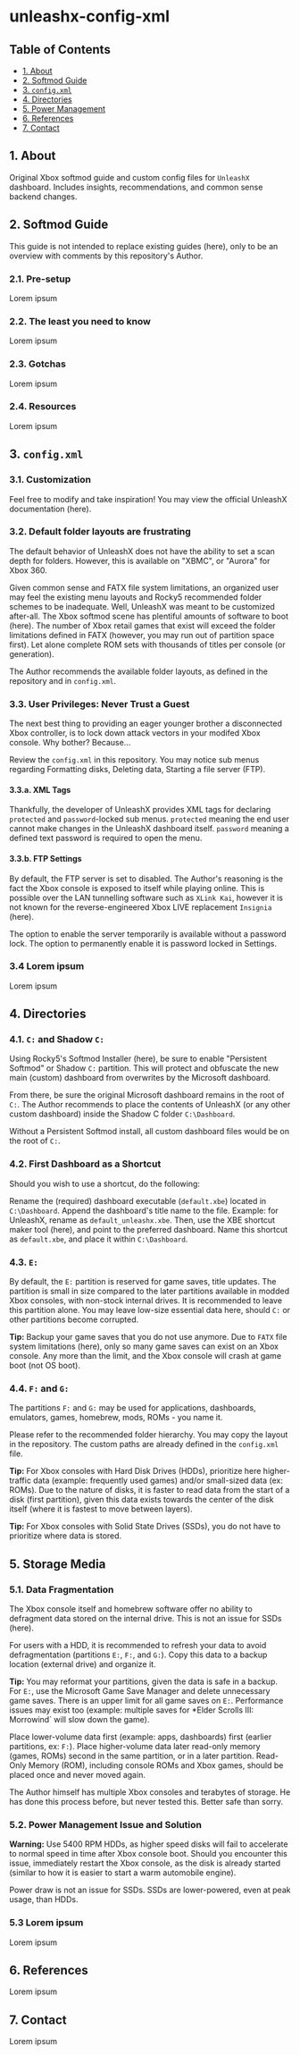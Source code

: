 # unleashx-config-xml
## Table of Contents
- [1. About](#1_About)
- [2. Softmod Guide](#2-Softmod-Guide)
- [3. `config.xml`](#3-`config.xml`)
- [4. Directories](#4-Directories)
- [5. Power Management](#5-Power-Management)
- [6. References](#6-References)
- [7. Contact](#7-Contact)

## 1. About
Original Xbox softmod guide and custom config files for `UnleashX` dashboard.
Includes insights, recommendations, and common sense backend changes.

## 2. Softmod Guide
This guide is not intended to replace existing guides (here), only to be an overview with comments by this repository's Author.

### 2.1. Pre-setup
Lorem ipsum

### 2.2. The least you need to know
Lorem ipsum

### 2.3. Gotchas
Lorem ipsum

### 2.4. Resources
Lorem ipsum

## 3. `config.xml`
### 3.1. Customization
Feel free to modify and take inspiration! You may view the official UnleashX documentation (here).

### 3.2. Default folder layouts are frustrating
The default behavior of UnleashX does not have the ability to set a scan depth for folders. However, this is available on "XBMC", or "Aurora" for Xbox 360.

Given common sense and FATX file system limitations, an organized user may feel the existing menu layouts and Rocky5 recommended folder schemes to be inadequate. Well, UnleashX was meant to be customized after-all. The Xbox softmod scene has plentiful amounts of software to boot (here). The number of Xbox retail games that exist will exceed the folder limitations defined in FATX (however, you may run out of partition space first). Let alone complete ROM sets with thousands of titles per console (or generation).

The Author recommends the available folder layouts, as defined in the repository and in `config.xml`. 

### 3.3. User Privileges: Never Trust a Guest
The next best thing to providing an eager younger brother a disconnected Xbox controller, is to lock down attack vectors in your modifed Xbox console. Why bother? Because...

Review the `config.xml` in this repository. You may notice sub menus regarding Formatting disks, Deleting data, Starting a file server (FTP).

#### 3.3.a. XML Tags
Thankfully, the developer of UnleashX provides XML tags for declaring `protected` and `password`-locked sub menus. `protected` meaning the end user cannot make changes in the UnleashX dashboard itself. `password` meaning a defined text password is required to open the menu.

#### 3.3.b. FTP Settings
By default, the FTP server is set to disabled. The Author's reasoning is the fact the Xbox console is exposed to itself while playing online. This is possible over the LAN tunnelling software such as `XLink Kai`, however it is not known for the reverse-engineered Xbox LIVE replacement `Insignia` (here).

The option to enable the server temporarily is available without a password lock. The option to permanently enable it is password locked in Settings.

### 3.4 Lorem ipsum
Lorem ipsum

## 4. Directories
### 4.1. `C:` and Shadow `C:`
Using Rocky5's Softmod Installer (here), be sure to enable "Persistent Softmod" or Shadow `C:` partition. This will protect and obfuscate the new main (custom) dashboard from overwrites by the Microsoft dashboard.

From there, be sure the original Microsoft dashboard remains in the root of `C:`. The Author recommends to place the contents of UnleashX (or any other custom dashboard) inside the Shadow C folder `C:\Dashboard`.

Without a Persistent Softmod install, all custom dashboard files would be on the root of `C:`.

### 4.2. First Dashboard as a Shortcut
Should you wish to use a shortcut, do the following:

Rename the (required) dashboard executable (`default.xbe`) located in `C:\Dashboard`. Append the dashboard's title name to the file. Example: for UnleashX, rename as `default_unleashx.xbe`. Then, use the XBE shortcut maker tool (here), and point to the preferred dashboard. Name this shortcut as `default.xbe`, and place it within `C:\Dashboard`.

### 4.3. `E:`
By default, the `E:` partition is reserved for game saves, title updates. The partition is small in size compared to the later partitions available in modded Xbox consoles, with non-stock internal drives. It is recommended to leave this partition alone. You may leave low-size essential data here, should `C:` or other partitions become corrupted.

**Tip:** Backup your game saves that you do not use anymore. Due to `FATX` file system limitations (here), only so many game saves can exist on an Xbox console. Any more than the limit, and the Xbox console will crash at game boot (not OS boot).

### 4.4. `F:` and `G:`
The partitions `F:` and `G:` may be used for applications, dashboards, emulators, games, homebrew, mods, ROMs - you name it.

Please refer to the recommended folder hierarchy. You may copy the layout in the repository. The custom paths are already defined in the `config.xml` file.

**Tip:** For Xbox consoles with Hard Disk Drives (HDDs), prioritize here higher-traffic data (example: frequently used games) and/or small-sized data (ex: ROMs). Due to the nature of disks, it is faster to read data from the start of a disk (first partition), given this data exists towards the center of the disk itself (where it is fastest to move between layers).

**Tip:** For Xbox consoles with Solid State Drives (SSDs), you do not have to prioritize where data is stored.

## 5. Storage Media
### 5.1. Data Fragmentation
The Xbox console itself and homebrew software offer no ability to defragment data stored on the internal drive. This is not an issue for SSDs (here).

For users with a HDD, it is recommended to refresh your data to avoid defragmentation (partitions `E:`, `F:`, and `G:`). Copy this data to a backup location (external drive) and organize it. 

**Tip:** You may reformat your partitions, given the data is safe in a backup. For `E:`, use the Microsoft Game Save Manager and delete unnecessary game saves. There is an upper limit for all game saves on `E:`. Performance issues may exist too (example: multiple saves for *Elder Scrolls III: Morrowind` will slow down the game).

Place lower-volume data first (example: apps, dashboards) first (earlier partitions, ex: `F:`). Place higher-volume data later read-only memory (games, ROMs) second in the same partition, or in a later partition. Read-Only Memory (ROM), including console ROMs and Xbox games, should be placed once and never moved again.

The Author himself has multiple Xbox consoles and terabytes of storage. He has done this process before, but never tested this. Better safe than sorry.

### 5.2. Power Management Issue and Solution
**Warning:** Use 5400 RPM HDDs, as higher speed disks will fail to accelerate to normal speed in time after Xbox console boot. Should you encounter this issue, immediately restart the Xbox console, as the disk is already started (similar to how it is easier to start a warm automobile engine).

Power draw is not an issue for SSDs. SSDs are lower-powered, even at peak usage, than HDDs.

### 5.3 Lorem ipsum
Lorem ipsum

## 6. References
Lorem ipsum

## 7. Contact
Lorem ipsum

